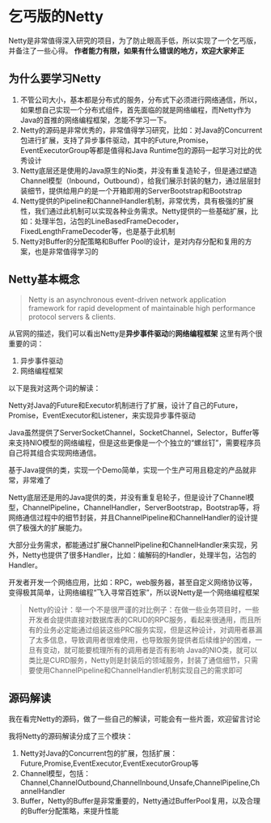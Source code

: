# 乞丐版的Netty

Netty是非常值得深入研究的项目，为了防止眼高手低，所以实现了一个乞丐版，并备注了一些心得。
**作者能力有限，如果有什么错误的地方，欢迎大家斧正**

## 为什么要学习Netty

1. 不管公司大小，基本都是分布式的服务，分布式下必须进行网络通信，所以，如果想自己实现一个分布式组件，首先面临的就是网络编程，而Netty作为Java的首推的网络编程框架，怎能不学习一下。
2. Netty的源码是非常优秀的，非常值得学习研究，比如：对Java的Concurrent包进行扩展，支持了异步事件驱动，其中的Future,Promise，EventExecutorGroup等都是值得和Java Runtime包的源码一起学习对比的优秀设计
3. Netty底层还是使用的Java原生的Nio类，并没有重复造轮子，但是通过塑造Channel模型（Inbound，Outbound），给我们展示封装的魅力，通过层层封装细节，提供给用户的是一个开箱即用的ServerBootstrap和Bootstrap
4. Netty提供的Pipeline和ChannelHandler机制，非常优秀，具有极强的扩展性，我们通过此机制可以实现各种业务需求。Netty提供的一些基础扩展，比如：处理半包，沾包的LineBasedFrameDecoder，FixedLengthFrameDecoder等，也是基于此机制
5. Netty对Buffer的分配策略和Buffer Pool的设计，是对内存分配和复用的方案，也是非常值得学习的 

## Netty基本概念

> Netty is an asynchronous event-driven network application framework
for rapid development of maintainable high performance protocol servers & clients.

从官网的描述，我们可以看出Netty是**异步事件驱动**的**网络编程框架**
这里有两个很重要的词：

1. 异步事件驱动
2. 网络编程框架

以下是我对这两个词的解读：

Netty对Java的Future和Executor机制进行了扩展，设计了自己的Future，Promise，EventExecutor和Listener，来实现异步事件驱动

Java虽然提供了ServerSocketChannel，SocketChannel，Selector，Buffer等来支持NIO模型的网络编程，但是这些更像是一个个独立的“螺丝钉”，需要程序员自己将其组合实现网络通信。

基于Java提供的类，实现一个Demo简单，实现一个生产可用且稳定的产品就非常，非常难了

Netty底层还是用的Java提供的类，并没有重复皂轮子，但是设计了Channel模型，ChannelPipeline，ChannelHandler，ServerBootstrap，Bootstrap等，将网络通信过程中的细节封装，并且ChannelPipeline和ChannelHandler的设计提供了极强大的扩展能力。

大部分业务需求，都能通过扩展ChannelPipeline和ChannelHandler来实现，另外，Netty也提供了很多Handler，比如：编解码的Handler，处理半包，沾包的Handler。

开发者开发一个网络应用，比如：RPC，web服务器，甚至自定义网络协议等，变得极其简单，让网络编程“飞入寻常百姓家”，所以说Netty是一个网络编程框架

> Netty的设计：举一个不是很严谨的对比例子：在做一些业务项目时，一些开发者会提供直接对数据库表的CRUD的RPC服务，看起来很通用，而且所有的业务必定能通过组装这些PRC服务实现，但是这种设计，对调用者暴漏了太多信息，导致调用者很难使用，也导致服务提供者后续维护的困难，一旦有变动，就可能要梳理所有的调用者是否有影响
> Java的NIO类，就可以类比是CURD服务，Netty则是封装后的领域服务，封装了通信细节，只需要使用ChannelPipeline和ChannelHandler机制实现自己的需求即可

## 源码解读

我在看完Netty的源码，做了一些自己的解读，可能会有一些片面，欢迎留言讨论

我将Netty的源码解读分成了三个模块：

1. Netty对Java的Concurrent包的扩展，包括扩展：Future,Promise,EventExecutor,EventExecutorGroup等
2. Channel模型，包括：Channel,ChannelOutbound,ChannelInbound,Unsafe,ChannelPipeline,ChannelHandler
3. Buffer，Netty的Buffer是非常重要的，Netty通过BufferPool复用，以及合理的Buffer分配策略，来提升性能
